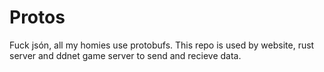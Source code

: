 # Protos
Fuck jsón, all my homies use protobufs. This repo is used by website, rust server and ddnet game server to send and recieve data.
